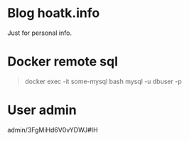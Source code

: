 # Blog hoatk.info
Just for personal info.

# Docker remote sql
> docker exec -it some-mysql bash 
> mysql -u dbuser -p

# User admin
admin/3FgMiHd6V0vYDWJ#IH
